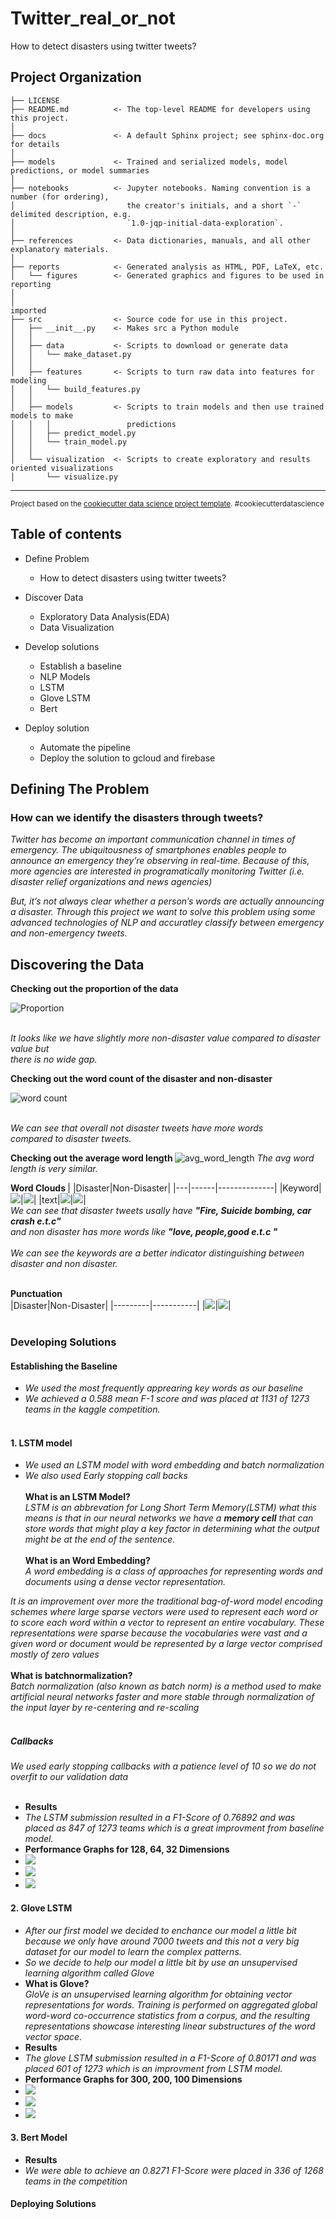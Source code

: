 Twitter_real_or_not
==============================

How to detect disasters using twitter tweets?

Project Organization
------------

    ├── LICENSE
    ├── README.md          <- The top-level README for developers using this project.
    │
    ├── docs               <- A default Sphinx project; see sphinx-doc.org for details
    │
    ├── models             <- Trained and serialized models, model predictions, or model summaries
    │
    ├── notebooks          <- Jupyter notebooks. Naming convention is a number (for ordering),
    │                         the creator's initials, and a short `-` delimited description, e.g.
    │                         `1.0-jqp-initial-data-exploration`.
    │
    ├── references         <- Data dictionaries, manuals, and all other explanatory materials.
    │
    ├── reports            <- Generated analysis as HTML, PDF, LaTeX, etc.
    │   └── figures        <- Generated graphics and figures to be used in reporting
    │
    │
    imported
    ├── src                <- Source code for use in this project.
    │   ├── __init__.py    <- Makes src a Python module
    │   │
    │   ├── data           <- Scripts to download or generate data
    │   │   └── make_dataset.py
    │   │
    │   ├── features       <- Scripts to turn raw data into features for modeling
    │   │   └── build_features.py
    │   │
    │   ├── models         <- Scripts to train models and then use trained models to make
    │   │   │                 predictions
    │   │   ├── predict_model.py
    │   │   └── train_model.py
    │   │
    │   └── visualization  <- Scripts to create exploratory and results oriented visualizations
    │       └── visualize.py

--------

<p><small>Project based on the <a target="_blank" href="https://drivendata.github.io/cookiecutter-data-science/">cookiecutter data science project template</a>. #cookiecutterdatascience</small></p>

## Table of contents
- Define Problem
    - How to detect disasters using twitter tweets?
    
- Discover Data
   - Exploratory Data Analysis(EDA)
   - Data Visualization
   
- Develop solutions
    - Establish a baseline
    - NLP Models
    - LSTM
    - Glove LSTM
    - Bert

- Deploy solution
   - Automate the pipeline
   - Deploy the solution to gcloud and firebase
   
## Defining The Problem

### How can we identify the disasters through tweets?

<i>Twitter has become an important communication channel in times of emergency. The ubiquitousness of smartphones enables people to announce an emergency they’re observing in real-time. Because of this, more agencies are interested in programatically monitoring Twitter (i.e. disaster relief organizations and news agencies)<br>

But, it’s not always clear whether a person’s words are actually announcing a disaster. Through this project we want to solve this problem using some advanced technologies of NLP and accuratley classify between emergency and non-emergency tweets.</i>

## Discovering the Data

<b> Checking out the proportion of the data </b>

![Proportion](./reports/figures/real_vs_not_real.png)

<br>
<i>It looks like we have slightly more non-disaster value compared to disaster value but<br>
there is no wide gap.</i><br>

<b> Checking out the word count of the disaster and non-disaster </b>

![word count](./reports/figures/word_count.png)

<br>
<i>We can see that overall not disaster tweets have more words<br>
compared to disaster tweets.</i><br>

<b> Checking out the average word length </b>
![avg_word_length](./reports/figures/avg_word_length.png)
<i>The avg word length is very similar.</i><br>

<b> Word Clouds </b>
|   |Disaster|Non-Disaster|
|---|------|--------------|
|Keyword|![](./reports/figures/keyword_disaster.png)|![](./reports/figures/keyword_nondisaster.png)|
|text|![](./reports/figures/disaster.png)|![](./reports/figures/non_disaster.png)|
<br>
<i>We can see that disaster tweets usally have <b>"Fire, Suicide bombing, car crash e.t.c"</b> <br>and non disaster has more words like <b>"love, people,good e.t.c "</b>
 <br>
    <br>
    We can see the keywords are a better indicator distinguishing between disaster and non disaster.</i><br><br>
    
<b> Punctuation </b><br>
|Disaster|Non-Disaster|
|---------|-----------|
|![](./reports/figures/punctuations_red.png)|![](./reports/figures/punctuations_cyan.png)|
<br><br>

### Developing Solutions

#### Establishing the Baseline
- <i> We used the most frequently apprearing key words as our baseline </i>
- <i> We achieved a 0.588 mean F-1 score and was placed at 1131 of 1273 teams in the kaggle competition. </i><br><br>

#### 1. LSTM model

- <i> We used an LSTM model with word embedding and batch normalization </i>
- <i> We also used Early stopping call backs</i><br><br>
<b> What is an LSTM Model?</b><br>
<i> LSTM is an abbrevation for Long Short Term Memory(LSTM) what this means is that in our neural networks we have a <b>memory cell</b> that can store words that might play a key factor in determining what the output might be at the end of the sentence.</i> <br><br>
<b> What is an Word Embedding?</b><br>
<i> A word embedding is a class of approaches for representing words and documents using a dense vector representation.

It is an improvement over more the traditional bag-of-word model encoding schemes where large sparse vectors were used to represent each word or to score each word within a vector to represent an entire vocabulary. These representations were sparse because the vocabularies were vast and a given word or document would be represented by a large vector comprised mostly of zero values</i><br><br>
<b> What is batchnormalization?</b><br>
<i>Batch normalization (also known as batch norm) is a method used to make artificial neural networks faster and more stable through normalization of the input layer by re-centering and re-scaling</i><br><br>
<h5> Callbacks</h5>
<i> We used early stopping callbacks with a patience level of 10 so we do not overfit to our validation data</i><br><br>

- <b> Results </b>
- <i> The LSTM submission resulted in a F1-Score of 0.76892 and was placed as 847 of 1273 teams which is a great improvment from baseline model.</i><br>
- <b> Performance Graphs for 128, 64, 32 Dimensions </b>
- ![](./reports/performance/model_LSTM_128.png)
- ![](./reports/performance/model_LSTM_64.png)
- ![](./reports/performance/model_LSTM_32.png)

#### 2. Glove LSTM

- <i> After our first model we decided to enchance our model a little bit because we only have around 7000 tweets and this not a very big dataset for our model to learn the complex patterns.</i>
- <i> So we decide to help our model a little bit by use an unsupervised learning algorithm called Glove </i>
- <b> What is Glove?</b><br>
<i>GloVe is an unsupervised learning algorithm for obtaining vector representations for words. Training is performed on aggregated global word-word co-occurrence statistics from a corpus, and the resulting representations showcase interesting linear substructures of the word vector space. </i><br>
- <b> Results </b>
-  <i>The glove LSTM submission resulted in a F1-Score of 0.80171 and was placed 601 of 1273 which is an improvment from LSTM model.</i>
- <b> Performance Graphs for 300, 200, 100 Dimensions </b>
- ![](./reports/performance/glove_LSTM_300.png)
- ![](./reports/performance/glove_LSTM_200.png)
- ![](./reports/performance/glove_LSTM_100.png)

#### 3. Bert Model

- <b> Results </b>
- <i> We were able to achieve an 0.8271 F1-Score were placed in 336 of 1268 teams in the competition </i>

#### Deploying Solutions




